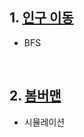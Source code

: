 ## 1. [인구 이동](https://www.acmicpc.net/problem/16234)
- BFS

<br>

## 2. [봄버맨](https://www.acmicpc.net/problem/16918)
- 시뮬레이션